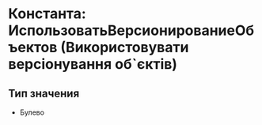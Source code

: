 ﻿# Константа: ИспользоватьВерсионированиеОбъектов (Використовувати версіонування об`єктів)

## Тип значения

- Булево


